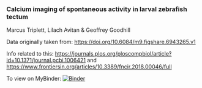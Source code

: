 ### Calcium imaging of spontaneous activity in larval zebrafish tectum

Marcus Triplett, Lilach Avitan & Geoffrey Goodhill

Data originally taken from:
https://doi.org/10.6084/m9.figshare.6943265.v1

Info related to this: https://journals.plos.org/ploscompbiol/article?id=10.1371/journal.pcbi.1006421 and https://www.frontiersin.org/articles/10.3389/fncir.2018.00046/full

To view on MyBinder: 
[![Binder](https://mybinder.org/badge_logo.svg)](https://mybinder.org/v2/gh/OpenSourceBrain/NWBShowcase.git/master)
